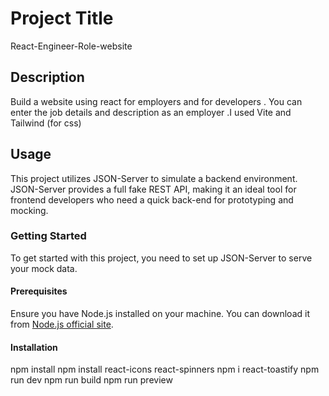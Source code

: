 # Project Title
React-Engineer-Role-website

## Description
Build a website using react for employers and for developers . You can enter the job details and description as an employer .I used Vite and Tailwind (for css)

## Usage
This project utilizes JSON-Server to simulate a backend environment. JSON-Server provides a full fake REST API, making it an ideal tool for frontend developers who need a quick back-end for prototyping and mocking.

### Getting Started

To get started with this project, you need to set up JSON-Server to serve your mock data.

#### Prerequisites
Ensure you have Node.js installed on your machine. You can download it from [Node.js official site](https://nodejs.org/).

#### Installation

npm install
npm install react-icons react-spinners
npm i react-toastify
npm run dev
npm run build
npm run preview

